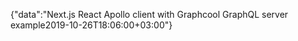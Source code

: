 {"data":"Next.js React Apollo client with Graphcool GraphQL server example2019-10-26T18:06:00+03:00"}
